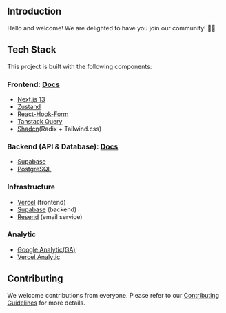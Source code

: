 ## Introduction 

Hello and welcome! We are delighted to have you join our community! 🎉🌟

## Tech Stack
This project is built with the following components:

### Frontend: [Docs](FRONTEND.md)

- [Next.js 13](https://nextjs.org/blog/next-13)
- [Zustand](https://github.com/pmndrs/zustand)
- [React-Hook-Form](https://react-hook-form.com/)
- [Tanstack Query](https://tanstack.com/query/latest)
- [Shadcn](https://ui.shadcn.com/)(Radix + Tailwind.css)  

### Backend (API & Database): [Docs](BACKEND.md)
- [Supabase](https://supabase.com/)
- [PostgreSQL](https://www.postgresql.org/)

### Infrastructure
- [Vercel](https://vercel.com/) (frontend)
- [Supabase](https://supabase.com/) (backend)
- [Resend](https://resend.com/) (email service)

### Analytic
- [Google Analytic(GA)](https://analytics.google.com/analytics/web/)
- [Vercel Analytic](https://vercel.com/analytics)

## Contributing
We welcome contributions from everyone. Please refer to our [Contributing Guidelines](CONTRIBUTING.md) for more details.